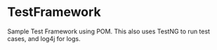 # TestFramework
Sample Test Framework using POM. This also uses TestNG to run test cases, and log4j for logs. 
